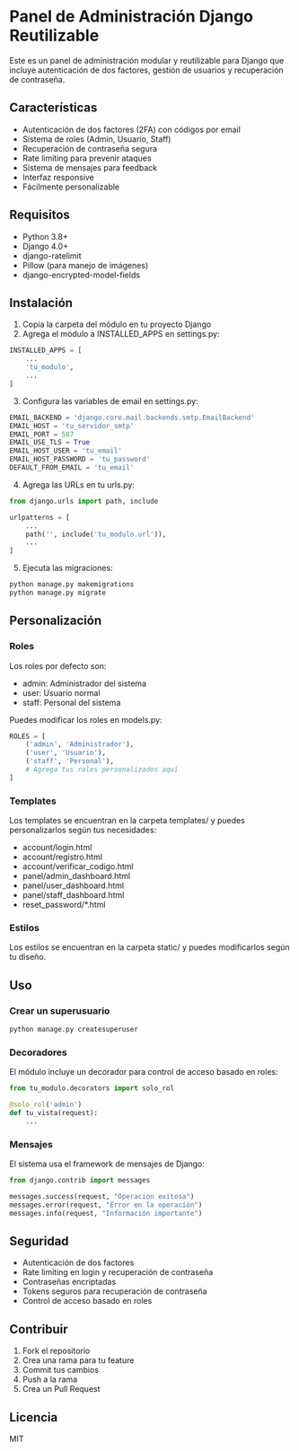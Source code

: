 # Panel de Administración Django Reutilizable

Este es un panel de administración modular y reutilizable para Django que incluye autenticación de dos factores, gestión de usuarios y recuperación de contraseña.

## Características

- Autenticación de dos factores (2FA) con códigos por email
- Sistema de roles (Admin, Usuario, Staff)
- Recuperación de contraseña segura
- Rate limiting para prevenir ataques
- Sistema de mensajes para feedback
- Interfaz responsive
- Fácilmente personalizable

## Requisitos

- Python 3.8+
- Django 4.0+
- django-ratelimit
- Pillow (para manejo de imágenes)
- django-encrypted-model-fields

## Instalación

1. Copia la carpeta del módulo en tu proyecto Django
2. Agrega el módulo a INSTALLED_APPS en settings.py:

```python
INSTALLED_APPS = [
    ...
    'tu_modulo',
    ...
]
```

3. Configura las variables de email en settings.py:

```python
EMAIL_BACKEND = 'django.core.mail.backends.smtp.EmailBackend'
EMAIL_HOST = 'tu_servidor_smtp'
EMAIL_PORT = 587
EMAIL_USE_TLS = True
EMAIL_HOST_USER = 'tu_email'
EMAIL_HOST_PASSWORD = 'tu_password'
DEFAULT_FROM_EMAIL = 'tu_email'
```

4. Agrega las URLs en tu urls.py:

```python
from django.urls import path, include

urlpatterns = [
    ...
    path('', include('tu_modulo.url')),
    ...
]
```

5. Ejecuta las migraciones:

```bash
python manage.py makemigrations
python manage.py migrate
```

## Personalización

### Roles

Los roles por defecto son:
- admin: Administrador del sistema
- user: Usuario normal
- staff: Personal del sistema

Puedes modificar los roles en models.py:

```python
ROLES = [
    ('admin', 'Administrador'),
    ('user', 'Usuario'),
    ('staff', 'Personal'),
    # Agrega tus roles personalizados aquí
]
```

### Templates

Los templates se encuentran en la carpeta templates/ y puedes personalizarlos según tus necesidades:

- account/login.html
- account/registro.html
- account/verificar_codigo.html
- panel/admin_dashboard.html
- panel/user_dashboard.html
- panel/staff_dashboard.html
- reset_password/*.html

### Estilos

Los estilos se encuentran en la carpeta static/ y puedes modificarlos según tu diseño.

## Uso

### Crear un superusuario

```bash
python manage.py createsuperuser
```

### Decoradores

El módulo incluye un decorador para control de acceso basado en roles:

```python
from tu_modulo.decorators import solo_rol

@solo_rol('admin')
def tu_vista(request):
    ...
```

### Mensajes

El sistema usa el framework de mensajes de Django:

```python
from django.contrib import messages

messages.success(request, "Operación exitosa")
messages.error(request, "Error en la operación")
messages.info(request, "Información importante")
```

## Seguridad

- Autenticación de dos factores
- Rate limiting en login y recuperación de contraseña
- Contraseñas encriptadas
- Tokens seguros para recuperación de contraseña
- Control de acceso basado en roles

## Contribuir

1. Fork el repositorio
2. Crea una rama para tu feature
3. Commit tus cambios
4. Push a la rama
5. Crea un Pull Request

## Licencia

MIT 